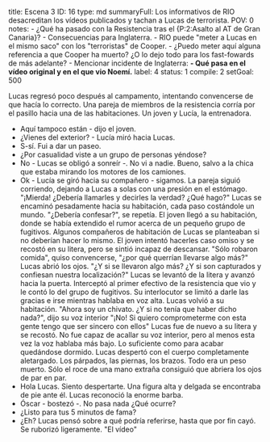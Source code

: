 title:          Escena 3
ID:             16
type:           md
summaryFull:    Los informativos de RIO desacreditan los vídeos publicados y tachan a Lucas de terrorista.
POV:            0
notes:          - ¿Qué ha pasado con la Resistencia tras el {P:2:Asalto al AT de Gran Canaria}?
                - Consecuencias para Inglaterra.
                - RIO puede "meter a Lucas en el mismo saco" con los "terroristas" de Cooper.
                - ¿Puedo meter aquí alguna referencia a que Cooper ha muerto? ¿O lo dejo todo para los fast-fowards de más adelante?
                - Mencionar incidente de Inglaterra: **- Qué pasa en el vídeo original y en el que vio Noemí.**
label:          4
status:         1
compile:        2
setGoal:        500


Lucas regresó poco después al campamento, intentando convencerse de que hacía lo correcto.
Una pareja de miembros de la resistencia corría por el pasillo hacia una de las habitaciones. Un joven y Lucía, la entrenadora.
- Aquí tampoco están - dijo el joven.
- ¿Vienes del exterior? - Lucía miró hacia Lucas.
- S-sí. Fui a dar un paseo.
- ¿Por casualidad viste a un grupo de personas yéndose?
- No - Lucas se obligó a sonreír -. No vi a nadie. Bueno, salvo a la chica que estaba mirando los motores de los camiones.
- Ok - Lucía se giró hacia su compañero - sigamos.
La pareja siguió corriendo, dejando a Lucas a solas con una presión en el estómago.
"¡Mierda! ¿Debería llamarles y decirles la verdad? ¿Qué hago?"
Lucas se encaminó pesadamente hacia su habitación, cada paso costándole un mundo. "¿Debería confesar?", se repetía.
El joven llegó a su habitación, donde se había extendido el rumor acerca de un pequeño grupo de fugitivos. Algunos compañeros de habitación de Lucas se planteaban si no deberían hacer lo mismo.
El joven intentó hacerles caso omiso y se recostó en su litera, pero se sintió incapaz de descansar. "Sólo robaron comida", quiso convencerse, "¿por qué querrían llevarse algo más?"
Lucas abrió los ojos.
"¿Y si se llevaron algo más? ¿Y si son capturados y confiesan nuestra localización?"
Lucas se levantó de la litera y avanzó hacia la puerta. Interceptó al primer efectivo de la resistencia que vio y le contó lo del grupo de fugitivos. Su interlocutor se limitó a darle las gracias e irse mientras hablaba en voz alta.
Lucas volvió a su habitación. "Ahora soy un chivato. ¿Y si no tenía que haber dicho nada?", dijo su voz interior "¡No! Si quiero comprometerme con esta gente tengo que ser sincero con ellos"
Lucas fue de nuevo a su litera y se recostó. No fue capaz de acallar su voz interior, pero al menos esta vez la voz hablaba más bajo. Lo suficiente como para acabar quedándose dormido.
Lucas despertó con el cuerpo completamente aletargado. Los párpados, las piernas, los brazos. Todo era un peso muerto. Sólo el roce de una mano extraña consiguió que abriera los ojos de par en par.
- Hola Lucas. Siento despertarte.
Una figura alta y delgada se encontraba de pie ante él. Lucas reconoció la enorme barba.
- Óscar - bostezó -. No pasa nada ¿Qué ocurre?
- ¿Listo para tus 5 minutos de fama?
- ¿Eh?
Lucas pensó sobre a qué podría referirse, hasta que por fin cayó. Se ruborizó ligeramente.
"El vídeo"